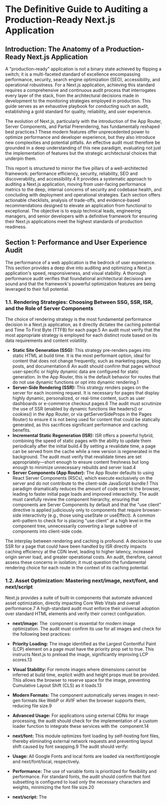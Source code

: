 # **The Definitive Guide to Auditing a Production-Ready Next.js Application**

## **Introduction: The Anatomy of a Production-Ready Next.js Application**

A "production-ready" application is not a binary state achieved by flipping a switch; it is a multi-faceted standard of excellence encompassing performance, security, search engine optimization (SEO), accessibility, and operational robustness. For a Next.js application, achieving this standard requires a comprehensive and continuous audit process that interrogates every layer of the stack, from the architectural decisions made in development to the monitoring strategies employed in production. This guide serves as an exhaustive playbook for conducting such an audit, establishing a gold standard for quality, reliability, and user experience.

The evolution of Next.js, particularly with the introduction of the App Router, Server Components, and Partial Prerendering, has fundamentally reshaped best practices.1 These modern features offer unprecedented power to optimize performance and developer experience, but they also introduce new complexities and potential pitfalls. An effective audit must therefore be grounded in a deep understanding of this new paradigm, evaluating not just the implementation of features but the strategic architectural choices that underpin them.

This report is structured to mirror the five pillars of a well-architected framework: performance efficiency, security, reliability, SEO and discoverability, and accessibility.4 It provides a systematic approach to auditing a Next.js application, moving from user-facing performance metrics to the deep, internal concerns of security and codebase health, and concluding with deployment and operational strategies. Each section offers actionable checklists, analysis of trade-offs, and evidence-based recommendations designed to elevate an application from functional to exceptional. The objective is to equip technical leads, engineering managers, and senior developers with a definitive framework for ensuring their Next.js applications meet the highest standards of production readiness.

## **Section 1: Performance and User Experience Audit**

The performance of a web application is the bedrock of user experience. This section provides a deep dive into auditing and optimizing a Next.js application's speed, responsiveness, and visual stability. A thorough performance audit verifies that foundational architectural decisions are sound and that the framework's powerful optimization features are being leveraged to their full potential.

### **1.1. Rendering Strategies: Choosing Between SSG, SSR, ISR, and the Role of Server Components**

The choice of rendering strategy is the most fundamental performance decision in a Next.js application, as it directly dictates the caching potential and Time To First Byte (TTFB) for each page.5 An audit must verify that the most appropriate strategy is employed for each distinct route based on its data requirements and content volatility.

- **Static Site Generation (SSG):** This strategy pre-renders pages into static HTML at build time. It is the most performant option, ideal for content that does not change frequently, such as marketing pages, blog posts, and documentation.6 An audit should confirm that pages without user-specific or highly dynamic data are configured for static generation. In the App Router, this is the default behavior for routes that do not use dynamic functions or opt into dynamic rendering.1
- **Server-Side Rendering (SSR):** This strategy renders pages on the server for each incoming request. It is necessary for pages that display highly dynamic, personalized, or real-time content, such as user dashboards or e-commerce checkout pages.6 The audit must scrutinize the use of SSR (enabled by dynamic functions like headers() or cookies() in the App Router, or via getServerSideProps in the Pages Router) to ensure it is not being used for content that could be statically generated, as this sacrifices significant performance and caching benefits.
- **Incremental Static Regeneration (ISR):** ISR offers a powerful hybrid, combining the speed of static pages with the ability to update them periodically after the initial build.4 By setting a revalidate time, a page can be served from the cache while a new version is regenerated in the background. The audit must verify that revalidate times are set appropriately—short enough to ensure content freshness but long enough to minimize unnecessary rebuilds and server load.4
- **Server Components (App Router):** The App Router defaults to using React Server Components (RSCs), which execute exclusively on the server and do not contribute to the client-side JavaScript bundle.1 This paradigm dramatically reduces the amount of code sent to the browser, leading to faster initial page loads and improved interactivity. The audit must carefully review the component hierarchy, ensuring that components are Server Components by default and that the "use client" directive is applied judiciously only to components that require browser-side interactivity (e.g., those using useState or useEffect). A common anti-pattern to check for is placing "use client" at a high level in the component tree, unnecessarily converting a large subtree of components into client-side code.

The interplay between rendering and caching is profound. A decision to use SSR for a page that could have been handled by ISR directly impacts caching efficiency at the CDN level, leading to higher latency, increased origin server load, and greater operational costs. An audit, therefore, cannot assess these concerns in isolation; it must question the fundamental rendering choice for each route in the context of its caching potential.

### **1.2. Asset Optimization: Mastering next/image, next/font, and next/script**

Next.js provides a suite of built-in components that automate advanced asset optimization, directly impacting Core Web Vitals and overall performance.7 A high-standard audit must enforce their universal adoption over standard HTML elements and verify their correct configuration.

- **next/image:** The <Image> component is essential for modern image optimization. The audit must confirm its use for all images and check for the following best practices:

- **Priority Loading:** The image identified as the Largest Contentful Paint (LCP) element on a page must have the priority prop set to true. This instructs Next.js to preload the image, significantly improving LCP scores.13
- **Visual Stability:** For remote images where dimensions cannot be inferred at build time, explicit width and height props must be provided. This allows the browser to reserve space for the image, preventing Cumulative Layout Shift (CLS) as it loads.13
- **Modern Formats:** The component automatically serves images in next-gen formats like WebP or AVIF when the browser supports them, reducing file size.9
- **Advanced Usage:** For applications using external CDNs for image processing, the audit should check for the implementation of a custom loader function to integrate these services with the <Image> component.14

- **next/font:** This module optimizes font loading by self-hosting font files, thereby eliminating external network requests and preventing layout shift caused by font swapping.9 The audit should verify:

- **Usage:** All Google Fonts and local fonts are loaded via next/font/google and next/font/local, respectively.
- **Performance:** The use of variable fonts is prioritized for flexibility and performance. For standard fonts, the audit should confirm that font subsetting is configured to load only the necessary characters and weights, minimizing the font file size.20

- **next/script:** The <Script> component provides granular control over the loading of third-party scripts. The audit must ensure its use for any external scripts, such as analytics, chatbots, or tracking pixels, and verify the strategy prop is set correctly 10:

- strategy="lazyOnload": For non-critical scripts that can be loaded after the page is fully interactive.
- strategy="afterInteractive": The default, for scripts that can load after the page hydrates.
- strategy="beforeInteractive": For critical scripts that must be loaded before the page becomes interactive.

While these components offer "optimization by default," their true power lies in deliberate configuration. An audit that merely confirms the presence of <Image> but fails to validate the priority prop on a hero image is incomplete. Achieving the highest standard means leveraging these tools to their full potential.

### **1.3. Bundle Size Analysis and Code Splitting**

Excessively large JavaScript bundles are a primary cause of slow initial page loads and poor interactivity.22 A rigorous audit must include a thorough analysis of bundle composition and enforce aggressive code-splitting strategies.

- **Automatic Code Splitting:** Next.js provides automatic code splitting on a per-route basis, meaning that navigating to a page only loads the JavaScript necessary for that specific page.2
- **Dynamic Imports with next/dynamic:** The audit must identify components or libraries that are large and not required for the initial paint (e.g., complex charting libraries, video players, or modals) and mandate their conversion to dynamic imports. Using next/dynamic creates a separate JavaScript chunk for the component, which is only loaded when it is rendered.9
- **Bundle Analysis Tools:** The audit process must formalize the use of @next/bundle-analyzer. This tool generates a visual treemap of the JavaScript bundles, making it easy to identify which modules are contributing the most to their size.22 The audit should include a step to review this report before major releases to catch "bundle bloat" early and identify opportunities to replace large dependencies with smaller alternatives.11

### **1.4. Advanced Caching Patterns**

A sophisticated, multi-layered caching strategy is critical for delivering a high-performance application at scale while optimizing operational costs.27

- **Data Caching:** In the App Router, fetch requests are automatically cached by default. The audit must verify that data fetching logic is correctly configured to leverage this cache. For mutable data, it should confirm the use of on-demand revalidation strategies like revalidateTag or time-based revalidation to ensure data freshness without sacrificing cache benefits.1
- **Static Assets:** Files placed in the /public directory are served with long-term Cache-Control headers, allowing them to be cached indefinitely by browsers and CDNs. The audit should confirm that all static assets like logos, icons, and self-hosted media are located here.1
- **CDN and Edge Caching:** Platforms like Vercel provide a global Content Delivery Network (CDN) that automatically caches static assets, SSG pages, and ISR pages at the edge, close to the user. The audit should review the Cache-Control headers being set for different types of responses to ensure they are optimized for edge caching.4

### **1.5. Auditing Core Web Vitals (CWV)**

Core Web Vitals—Largest Contentful Paint (LCP), First Input Delay (FID) or Interaction to Next Paint (INP), and Cumulative Layout Shift (CLS)—are key metrics for measuring user experience and are a direct Google ranking factor.15 The audit must include a formal process for measuring, monitoring, and improving these metrics.

- **Measurement Tools:** The audit protocol should mandate a two-pronged approach to measurement:

- **Lab Data:** Use Google Lighthouse in an incognito browser window against a production build (next build and next start) for controlled, reproducible performance analysis.2
- **Field Data (Real User Monitoring - RUM):** Use Vercel Speed Insights or Google's Chrome User Experience Report (CrUX) to understand how real users are experiencing the site across different devices and network conditions.4

- **Actionable Improvements:** The audit should connect poor CWV scores directly to the technical areas discussed in this section.

- **Poor LCP:** Investigate image optimization (missing priority prop), font loading strategies, and slow server response times (TTFB) from SSR.
- **High CLS:** Audit for images without width and height, font loading without next/font, or dynamically injected content that shifts the layout.
- **Poor FID/INP:** Analyze JavaScript bundle size, defer non-critical third-party scripts, and investigate long-running tasks on the main thread.

## **Section 2: Comprehensive Security Hardening**

A production-ready application must be resilient against a wide array of threats. This section details a multi-layered security audit based on OWASP principles, tailored to the specific architecture and potential attack vectors of a modern Next.js application.

### **2.1. Supply Chain Security: Secure Dependency Management**

The vast majority of a modern JavaScript application's code comes from third-party packages, making supply chain security a critical first line of defense.32 An audit must ensure that a robust process is in place to manage and mitigate risks from these dependencies.

- **Vulnerability Scanning:** The CI/CD pipeline must include a mandatory step to scan for known vulnerabilities. Tools like npm audit, Snyk, or Dependabot alerts should be configured to run on every commit or pull request.33 The audit should verify that these tools are not only installed but are configured to fail the build if critical vulnerabilities are detected.
- **Dependency Pinning:** Enforce the use of lockfiles (package-lock.json, yarn.lock, or pnpm-lock.yaml). These files must be committed to version control to ensure that every installation receives the exact same version of every dependency, preventing unexpected updates and ensuring reproducible, secure builds.4
- **Automated Updates:** Configure a service like Dependabot or Snyk to automatically create pull requests for security updates. This practice ensures that patches for newly discovered vulnerabilities are applied swiftly, reducing the window of exposure.33

### **2.2. Authentication and Authorization: Best Practices for the App Router**

The architectural shift to Server Components and Server Actions in the App Router introduces new, more secure patterns for handling authentication and authorization.35 The audit must verify that these modern patterns are correctly implemented.

- **Session Management:** The audit must confirm that session tokens (e.g., JWTs) are stored in HttpOnly, Secure, and SameSite=Lax (or Strict) cookies. This is the most secure method as it prevents client-side JavaScript from accessing the token, providing a strong defense against XSS-based session hijacking.32 Storing sensitive tokens in localStorage is an anti-pattern and should be flagged as a critical vulnerability.37
- **Authorization at the Data Layer:** A core principle of the App Router is to perform authorization checks as close to the data source as possible. The audit must verify that data-fetching logic within Server Components, API Routes, or Server Actions re-validates the user's session and permissions before accessing or modifying data.3 Relying solely on client-side checks or middleware for authorization is a severe security flaw. Middleware should be used for early-exit checks (e.g., redirecting unauthenticated users from a dashboard route), not as the primary gatekeeper for data access.35
- **Authentication Libraries:** For complex applications, using established authentication libraries like Auth.js (formerly NextAuth.js), Clerk, or Kinde is highly recommended. These libraries handle complex flows like OAuth, magic links, and secure session management, reducing the risk of implementation errors.35

### **2.3. Securing API Routes and Server Actions**

API Routes and Server Actions are public-facing endpoints that represent a significant attack surface. They must be treated as untrusted boundaries and rigorously secured.32

- **Input Validation:** The audit must confirm that all input received from the client—including request bodies, URL parameters, and form data—is strictly validated on the server. The use of a schema-based validation library like Zod is the recommended best practice for ensuring data conforms to expected types, formats, and constraints before being processed.32
- **Rate Limiting:** To protect against brute-force attacks, credential stuffing, and denial-of-service, sensitive endpoints such as login, password reset, and resource-intensive API routes must be protected by rate limiting. The audit should verify its implementation, with stricter limits on authentication-related endpoints.4
- **Access Control:** Every Server Action and API Route must perform an authorization check to confirm that the authenticated user has the necessary permissions to perform the requested operation. Authentication (who the user is) does not imply authorization (what the user is allowed to do).3

### **2.4. Implementing Security Headers and a Strict Content Security Policy (CSP)**

HTTP security headers are a foundational defense layer, instructing the browser on how to behave securely when interacting with the application.4

- **Essential Headers:** The audit must verify the presence and correct configuration of the following headers, preferably set via Next.js Middleware for global application:

- Strict-Transport-Security (HSTS): Enforces HTTPS connections.
- X-Content-Type-Options: nosniff: Prevents MIME-sniffing attacks.
- X-Frame-Options: DENY or Content-Security-Policy: frame-ancestors 'none': Prevents clickjacking.
- Referrer-Policy: strict-origin-when-cross-origin: Limits the information sent in the Referer header.

- **Content Security Policy (CSP):** A properly configured CSP is one of the most effective defenses against Cross-Site Scripting (XSS). The audit must ensure a strict policy is in place. For dynamic applications, using a nonce-based CSP is the most secure approach, as it allows specific inline scripts to execute while blocking all others. This is best implemented via Next.js Middleware, which can generate a unique nonce for each request and apply it to the CSP header and Next.js's scripts.44

A critical point of analysis is the trade-off between a nonce-based CSP and performance. Because a nonce must be unique for every request, its use forces a page to be dynamically rendered, forfeiting the performance benefits of static generation (SSG) or ISR.46 The audit must evaluate this decision: is the security benefit of a nonce-based CSP on a given page worth the performance cost, or could a hash-based policy for a static page provide sufficient security? This highlights how security and performance decisions are often deeply intertwined.

### **2.5. Preventing Common Vulnerabilities: XSS, CSRF, and Data Exposure**

This subsection focuses on auditing for specific, high-impact vulnerabilities within the Next.js framework.

- **Cross-Site Scripting (XSS):** React's automatic escaping of JSX content provides a strong baseline defense against XSS.48 The audit's primary focus should be to identify any use of the dangerouslySetInnerHTML prop. If its use is unavoidable (e.g., for rendering user-generated rich text), the audit must confirm that the HTML content is sanitized on the server using a library like DOMPurify before being rendered.37
- **Cross-Site Request Forgery (CSRF):** Next.js Server Actions have built-in, non-deterministic, encrypted IDs that provide robust protection against CSRF attacks.3 However, traditional API Routes do not have this protection. The audit must verify that any state-changing POST, PUT, or DELETE requests to API Routes are protected using an anti-CSRF token mechanism or, at a minimum, rely on SameSite cookie attributes.38
- **Sensitive Data Exposure:** The boundary between Server Components and Client Components is a critical security frontier. The most insidious vulnerability in a modern Next.js application is the unintentional leakage of sensitive data (e.g., API keys, database connection strings, private user data) from a Server Component to a Client Component via props.51 An audit must prioritize a thorough review of all data passed to components marked with "use client". The use of the server-only package should be encouraged to create a hard, build-time boundary, preventing server-side modules from being accidentally imported into client code.51 This focus on the server-client boundary is a new and essential audit point that traditional security checklists would miss.

## **Section 3: Technical SEO and Indexability Audit**

Technical Search Engine Optimization (SEO) ensures that search engines can efficiently crawl, index, and understand the application's content. This audit section focuses on verifying the correct implementation of Next.js features designed to maximize search visibility and ranking potential.

### **3.1. Mastering the Metadata API for Dynamic and Static SEO**

Accurate and compelling metadata, such as page titles and descriptions, is fundamental for attracting clicks from search engine results pages (SERPs).52 The Next.js Metadata API offers a powerful, file-based system for managing this hierarchically.53

- **Static and Template Metadata:** The audit must verify that a root layout.tsx (or .js) file exports a metadata object. This object should define site-wide defaults, such as a title.template (e.g., %s | My Awesome Site) to ensure consistent branding across all pages, and a default description.53
- **Dynamic Metadata:** For pages with dynamic content, such as product details or blog posts, the audit must confirm the use of the generateMetadata function. This async function allows for fetching data specific to the route (e.g., a product's name and description) and dynamically generating tailored metadata for that page. This is critical for ensuring that every indexable page has unique and relevant metadata.55
- **File-based Metadata for Social Sharing:** The audit should check for the presence of special metadata files within route segments. This includes opengraph-image.jpg and twitter-image.jpg to control how links are previewed on social media platforms, and favicon.ico for browser and search engine branding.11

### **3.2. Implementing Structured Data with JSON-LD for Rich Snippets**

Structured data, typically implemented using the JSON-LD format and Schema.org vocabulary, provides explicit context about a page's content to search engines. This can lead to the display of "rich snippets" in search results, such as star ratings, prices, and FAQs, which can significantly increase click-through rates.52

- **Implementation Strategy:** The recommended method is to generate a JSON-LD object within a Server Component and render it inside a <script type="application/ld+json"> tag.62 The audit should verify that this script is included on relevant pages (e.g., product pages, articles, events). While official documentation suggests this can be placed anywhere, placing it in the body is a common practice to avoid hydration issues.60
- **Validation:** It is imperative that all structured data is validated. The audit process must include a mandatory step to test pages with tools like the Google Rich Results Test or the Schema.org Validator. Invalid structured data is ignored by search engines and provides no benefit.60
- **Common Pitfalls:** A frequent issue with this implementation in React frameworks is the duplication of the script tag during client-side hydration. The audit should look for this and, if present, recommend a solution such as a custom component that prevents re-rendering on the client, ensuring only the server-rendered script tag remains.64

### **3.3. Scalable Sitemap and robots.txt Generation Strategies**

For large websites with thousands or millions of pages, manually creating and maintaining a sitemap.xml file is not feasible.65 The audit must ensure that an automated and scalable process for sitemap and robots.txt generation is in place.

- **Dynamic Sitemap Generation:** The App Router introduced a file-based convention for dynamic sitemaps. The audit should verify the presence of a sitemap.ts (or .js) file in the app directory. This file should export a default function that programmatically fetches all indexable URLs from a database or API and returns them in the required XML format.67
- **Handling Large Sitemaps:** Search engines impose a limit of 50,000 URLs per sitemap file. For sites exceeding this limit, the audit must confirm the use of a sitemap index. In Next.js, this is achieved by exporting a generateSitemaps function from sitemap.ts, which defines the segments for each individual sitemap (e.g., by ID range or category). The default export then generates the sitemap for a specific segment ID.67
- **robots.txt Generation:** Similarly, a robots.txt file can be generated dynamically by creating a robots.ts file in the app directory. The audit should check this file to ensure it correctly disallows crawling of sensitive or irrelevant paths and provides a link to the sitemap index file.11
- **Third-Party Automation:** For complex scenarios, especially in the Pages Router, using a library like next-sitemap is a highly effective practice. It can automate the generation of sitemaps, sitemap indexes, and robots.txt in a post-build step, handling various route types automatically.65

### **3.4. Internationalization (i18n) Routing and SEO Best Practices**

For applications targeting a global audience, proper internationalization (i18n) is critical not only for user experience but also for ensuring that search engines can discover and correctly rank each language version of a page.70

- **URL Structure:** The audit must verify that a clear i18n routing strategy is defined in next.config.js. The two primary approaches are sub-path routing (e.g., example.com/en/page, example.com/fr/page) and domain routing (e.g., example.com/page, example.fr/page). Sub-path routing is often simpler to manage.72
- **hreflang and Canonical Tags:** This is the most critical SEO aspect of i18n. For every localized page, the audit must confirm that the correct link tags are generated in the <head>:

- A self-referencing canonical tag pointing to the page's own URL.
- A set of <link rel="alternate" hreflang="..." /> tags, one for each language version of the page, including a generic x-default tag pointing to a language selector or the default language page.
- Failure to implement these correctly can lead to severe duplicate content penalties and poor indexing of localized content.70

- **Content Localization:** The audit should extend beyond just translated text. It must verify that all user-facing and search-engine-facing content is localized, including URL slugs, metadata (titles and descriptions), and image alt text.70
- **i18n Libraries:** Using a dedicated i18n library like next-intl is strongly recommended. These libraries often provide helpers for managing localized routing, translations, and can simplify the complex task of generating correct hreflang tags, reducing the risk of manual error.71

The implementation of these SEO features demonstrates that search engine optimization is not a superficial task but an integral part of the application's architecture. Decisions about data fetching, routing, and content structure have direct and significant impacts on a site's discoverability and ranking performance.

## **Section 4: Accessibility (A11y) Compliance Audit**

Accessibility (A11y) is the practice of designing and building web applications that are usable by everyone, including individuals with disabilities. A truly production-ready application is an inclusive one. This audit section outlines a process for ensuring compliance with established standards and best practices.

### **4.1. Conforming to WCAG 2.2 AA Standards**

The Web Content Accessibility Guidelines (WCAG) provide a shared global standard for web accessibility. Conformance to Level AA is the widely accepted benchmark for most public and private sector websites.75

- **The Four Principles of WCAG:** The audit should be framed around the four core principles of accessibility. The content must be:

1. **Perceivable:** Users must be able to perceive the information being presented (e.g., providing alt text for images).
2. **Operable:** UI components and navigation must be operable (e.g., everything is accessible via keyboard).
3. **Understandable:** Information and the operation of the user interface must be understandable (e.g., clear instructions and error messages).
4. **Robust:** Content must be robust enough that it can be interpreted reliably by a wide variety of user agents, including assistive technologies. 75

- **Key Audit Checklist Items:** The audit should include checks for common WCAG failures, such as ensuring sufficient color contrast between text and background, allowing text to be resized up to 200% without loss of content or functionality, providing clear and visible focus states for interactive elements, and ensuring forms have correctly associated labels.79

### **4.2. Implementing Semantic HTML and ARIA**

The foundation of an accessible web page is well-structured, semantic HTML. Using the correct element for the job provides a wealth of accessibility information to browsers and assistive technologies for free.81

- **Semantic Elements:** The audit must strictly enforce the use of semantic HTML. This includes using landmark elements like `<main>`, `<nav>`, `<header>`, and `<footer>` to define page regions, which allows screen reader users to navigate the page efficiently.82 It also means using `<button>` for actions and `<a>` for navigation, rather than styling generic `<div>` elements to look and act like them.82
- **Accessible Rich Internet Applications (ARIA):** ARIA attributes should be used to bridge gaps where semantic HTML is insufficient, particularly for complex, custom-built widgets. However, a core principle to audit against is "No ARIA is better than bad ARIA".87 ARIA should supplement, not replace, native HTML semantics. For example, if a `<div>` is used to create a custom dropdown menu, ARIA attributes like role="combobox", aria-expanded, and aria-controls are necessary to make it understandable to assistive technologies.81
- **Image Accessibility:** A critical and simple check is to ensure that every `<img>` and next/image component has a descriptive alt attribute. For purely decorative images, an empty alt="" attribute should be present to signal to screen readers that they can be ignored.81

### **4.3. A Practical Guide to Accessibility Testing**

A comprehensive accessibility audit cannot rely on a single method. It requires a combination of automated scanning, manual inspection, and real-world testing with assistive technologies.81

- **Automated Testing:** The development workflow must include automated accessibility testing. This can be achieved by integrating a tool like axe-core into the CI/CD pipeline. Libraries like @axe-core/react can run checks during development and log violations to the console, while integrations with testing frameworks like Cypress or Playwright (@axe-core/playwright) can run these checks as part of an automated test suite.81 Browser-based tools like Lighthouse and the Vercel Toolbar's accessibility audit also provide excellent automated scanning capabilities.76
- **Manual Keyboard Navigation:** The audit must include a complete walkthrough of the application using only the keyboard. Every interactive element—links, buttons, form inputs, custom widgets—must be reachable and operable using the Tab, Shift+Tab, Enter, and Space keys. The focus order must be logical and predictable.81
- **Assistive Technology Testing:** The final and most crucial step is to test the application with actual screen readers. The audit process should recommend testing with the most common screen readers on their respective platforms: NVDA on Windows, VoiceOver on macOS, and TalkBack on Android.85 This is the only way to truly understand the experience of users who rely on these tools and to catch issues that automated tools may miss, such as confusing link context or improper use of ARIA roles.

It is important to recognize that while Next.js provides a strong accessibility foundation—with features like focus management in the <Link> component and accessibility linting via eslint-plugin-jsx-a11y—these built-in features are not a substitute for a thorough audit.81 They provide a starting point, but full compliance and an inclusive user experience can only be achieved through deliberate design, correct implementation of semantic HTML, and a rigorous, multi-faceted testing strategy.

## **Section 5: Architecture and Codebase Maintainability**

The internal quality of an application's architecture and codebase is a leading indicator of its long-term viability. A scalable and maintainable project allows development teams to add features, fix bugs, and onboard new members efficiently. This section focuses on auditing the structural integrity and quality enforcement mechanisms of a large-scale Next.js application.

### **5.1. Architectural Patterns for Large-Scale Applications**

As a Next.js application grows in complexity, an organized and scalable project structure becomes paramount to prevent technical debt and maintain development velocity.6

- **Modular Folder Structure:** For large projects, a feature-based (or "domain-based") folder structure is highly recommended over a purely function-based one (e.g., a single top-level /components folder). In a feature-based approach, all files related to a specific feature—components, hooks, services, types—are colocated within a single directory (e.g., /src/features/authentication/). This improves modularity, reduces context switching for developers, and makes the codebase easier to navigate and scale.6
- **App Router Organization:** The Next.js App Router provides powerful conventions for organizing code. The audit should verify the effective use of:

- **Route Groups (...):** To organize routes into logical sections (e.g., (marketing), (app)) without affecting the URL structure. This is useful for applying different layouts to different parts of the application.98
- **Private Folders \_...:** To colocate non-routable files like components, hooks, or utility functions within a route segment, making it clear that these files are internal to that feature and not part of the public routing system.98

- **Separation of Concerns:** A fundamental principle of clean architecture is the separation of concerns. The audit must ensure a clear distinction between different layers of the application:

- **UI Components:** Should be primarily concerned with rendering UI and handling user interactions.
- **Business Logic:** Should be encapsulated in custom hooks or service functions, keeping components lean.
- **Data Fetching:** Should be isolated in dedicated service files or within Server Components, abstracting away the details of API calls from the UI.6

### **5.2. Enforcing Code Quality: Integrating ESLint, Prettier, and TypeScript**

Automated tools for code quality and consistency are non-negotiable for any serious project. They catch errors early, enforce a unified style, and improve the overall readability and maintainability of the codebase.6

- **TypeScript:** For large-scale applications, the use of TypeScript is essential. Its static type checking catches a wide range of errors at compile time, improves developer productivity through better autocompletion, and serves as a form of documentation for components and functions.6
- **ESLint:** Next.js comes with a powerful, integrated ESLint setup (eslint-config-next) that includes rules specific to React, hooks, accessibility, and Next.js itself.100 The audit must verify that this configuration is in use and has not been disabled.
- **Prettier:** Prettier is an opinionated code formatter that ensures a consistent code style across the entire project. This eliminates debates over formatting and makes code reviews more focused on logic rather than style.99
- **Linter and Formatter Integration:** A critical audit point is the correct integration of ESLint and Prettier. These tools can have conflicting rules. The audit must verify the use of eslint-config-prettier, a configuration that disables all of ESLint's stylistic rules, delegating formatting responsibilities entirely to Prettier. This ensures the two tools work in harmony rather than in conflict.99
- **Pre-Commit Hooks:** To ensure that no poorly formatted or lint-error-containing code enters the main branch, the audit must mandate the use of pre-commit hooks. Tools like Husky combined with lint-staged can be configured to automatically run ESLint and Prettier on staged files before a commit is allowed, enforcing quality at the source.99

### **5.3. State Management at Scale: A Comparative Analysis**

Choosing the right state management strategy is a crucial architectural decision that significantly impacts an application's complexity, performance, and developer experience.103 The audit should evaluate whether the chosen solution is appropriate for the application's scale and requirements.

- **React Context:** While built-in, the React Context API is generally only suitable for simple, low-frequency state updates in small to medium applications. It can lead to performance issues in large applications due to unnecessary re-renders of consuming components.104
- **Comparative Analysis of Libraries:** For large-scale applications, dedicated state management libraries are typically required. The audit should assess the chosen library against the project's needs, using the following comparison as a guide.

| **Feature**          | **Redux Toolkit**                                                                                      | **Zustand**                                                                                                                 | **Jotai**                                                                                                                                              |
| -------------------- | ------------------------------------------------------------------------------------------------------ | --------------------------------------------------------------------------------------------------------------------------- | ------------------------------------------------------------------------------------------------------------------------------------------------------ |
| **Core Concept**     | Centralized, immutable store with "slices"                                                             | Centralized, mutable-style store with hook-based selectors                                                                  | Atomic, bottom-up state composed of independent "atoms"                                                                                                |
| **Bundle Size**      | ~$14$ kB                                                                                               | ~$3$ kB                                                                                                                     | ~$4$ kB                                                                                                                                                |
| **Boilerplate**      | Moderate (reduced from classic Redux)                                                                  | Minimal                                                                                                                     | Minimal                                                                                                                                                |
| **Learning Curve**   | Moderate to high                                                                                       | Low                                                                                                                         | Low to moderate                                                                                                                                        |
| **Performance**      | Good, relies on memoized selectors for optimization                                                    | Excellent, re-renders are optimized by default                                                                              | Excellent, enables highly granular, atom-level re-renders                                                                                              |
| **SSR Support**      | Good, requires wrappers like next-redux-wrapper                                                        | Excellent, works out-of-the-box with SSR/SSG                                                                                | Good, requires Provider wrapping                                                                                                                       |
| **Primary Use Case** | Large, enterprise-grade apps with complex, predictable state logic and a need for extensive dev tools. | Medium to large apps needing a powerful global store without Redux's boilerplate. Often considered the modern "sweet spot." | Apps with many independent or interdependent pieces of state, where minimizing re-renders is the highest priority (e.g., complex forms, design tools). |

Data synthesized from.103

The audit should question the choice of state management: Is the complexity of Redux justified, or could Zustand provide the same power with less overhead? Is the application suffering from performance issues that Jotai's atomic model could solve? The right tool depends on the specific needs of the application and the team.

## **Section 6: Deployment, Operations, and Monitoring**

The final phase of ensuring production readiness involves deploying the application to a reliable infrastructure, establishing automated workflows, and implementing robust systems for monitoring, logging, and error handling. This section covers the audit of the application's operational posture.

### **6.1. Hosting Infrastructure Deep Dive: Vercel vs. Netlify vs. Self-Hosting on AWS**

The choice of hosting platform is a critical decision with long-term implications for performance, scalability, developer experience (DX), and cost.109 The audit should evaluate if the chosen platform aligns with the project's technical requirements and business goals.

- **Vercel:** As the creators of Next.js, Vercel offers the most seamless and highly optimized hosting experience. It provides zero-configuration deployments, a global edge network, automatic support for all Next.js features (SSR, ISR, Middleware), and an excellent developer experience with preview deployments.110 However, this convenience can come at a higher cost at scale, and it creates a degree of vendor lock-in.109
- **Netlify:** A strong competitor with a focus on the Jamstack architecture, Netlify offers a similar Git-based workflow, a generous free tier, and a rich ecosystem of features like Forms and Identity.113 While its support for Next.js has improved significantly, its performance for dynamic, server-rendered functionalities may not be as optimized as Vercel's.109
- **Self-Hosting (e.g., on AWS, Google Cloud, Azure):** This approach offers maximum control, flexibility, and potential for cost savings at a very large scale.109 However, it comes with a significant operational burden. The team becomes responsible for configuring and managing the entire infrastructure, including CI/CD pipelines, CDN, serverless functions, security, and auto-scaling. Tools like OpenNext and the Serverless Stack (SST) can help abstract away some of this complexity for AWS deployments, but a high level of DevOps expertise is still required.110

The hosting decision is a strategic trade-off between developer velocity and operational cost/control. Vercel and Netlify sell speed and convenience, while self-hosting sells control and long-term cost efficiency. The audit should frame its recommendation in these business terms, assessing whether the team's DevOps capabilities justify the complexity of self-hosting or if the "Vercel tax" is a worthwhile investment for faster iteration.

| **Feature**                 | **Vercel**                                                           | **Netlify**                                                               | **AWS (Self-Hosted via SST/OpenNext)**                                      |
| --------------------------- | -------------------------------------------------------------------- | ------------------------------------------------------------------------- | --------------------------------------------------------------------------- |
| **Best Use Case**           | Next.js applications, especially those leveraging dynamic rendering. | Static sites and composable applications; good for projects starting out. | Complex applications with strict compliance, cost, or control needs.        |
| **Developer Experience**    | Excellent; zero-config, Git-based, instant previews.                 | Excellent; Git-based, build plugins for customization.                    | High complexity; requires significant DevOps setup and management.          |
| **Next.js Feature Support** | First-class, native support for all features.                        | Good support, but can sometimes lag behind Vercel for newest features.    | Good, but relies on community tools like OpenNext to translate features.    |
| **Performance/CDN**         | High-performance global edge network, optimized for Next.js.         | High-performance global edge network, strong for static assets.           | Dependent on configuration (e.g., CloudFront); can be highly performant.    |
| **Scalability**             | Auto-scaling serverless infrastructure.                              | Auto-scaling serverless infrastructure.                                   | Infinitely scalable, but requires manual configuration of scaling rules.    |
| **Cost Model**              | Generous free tier, then Pro plan per user + usage-based billing.    | Very generous free tier, then usage-based billing. Can be cost-effective. | Pay-per-use for individual services; potentially cheapest at massive scale. |
| **Key Limitation**          | Can become expensive at scale; vendor lock-in.                       | SSR/dynamic performance may not match Vercel's.                           | High operational overhead and complexity; requires deep DevOps expertise.   |

Data synthesized from.109

### **6.2. CI/CD Best Practices with GitHub Actions and Jenkins**

A robust Continuous Integration and Continuous Deployment (CI/CD) pipeline is the engine of modern software development, automating the path from code commit to production deployment.116

- **Pipeline Stages:** The audit must verify that the CI/CD pipeline includes, at a minimum, the following automated stages:

1. **Lint & Format Check:** Run ESLint and Prettier to enforce code quality.
2. **Automated Testing:** Execute the full suite of unit, integration, and end-to-end tests.
3. **Build:** Run next build to create a production-optimized build of the application.
4. **Deploy:** Push the build artifacts to the hosting provider.

- **Build Caching:** A critical optimization for any CI provider is caching. The audit must confirm that the .next/cache directory is persisted between builds. Next.js uses this cache for incremental builds, and properly configuring it can dramatically reduce build times, especially in large projects.118 Example configurations should be provided for popular platforms like GitHub Actions and Jenkins.116
- **Implementation Examples:**

- **GitHub Actions:** The audit should recommend a workflow file (.github/workflows/main.yml) that uses actions/cache to cache both node_modules and .next/cache.
- **Jenkins:** For Jenkins, the audit should recommend using a Jenkinsfile (Pipeline as Code) to define the stages and leverage plugins for Node.js integration and build caching.116

### **6.3. Production-Grade Error Handling, Structured Logging, and Alerting**

In a production environment, proactive monitoring and rapid issue resolution are paramount. This requires a comprehensive system for error handling, logging, and alerting.9

- **Robust Error Handling:** The application must handle errors gracefully without crashing. The audit must verify:

- **Error Boundaries:** The use of the error.js file convention in the App Router to create error boundaries that isolate errors to specific parts of the UI and provide a fallback component with a recovery option (reset() function).121
- **Global Error Handling:** The implementation of a global-error.js file to act as a top-level catch-all for any uncaught exceptions, preventing a full application crash.121

- **Error Reporting and Monitoring:** Relying on server logs alone is insufficient. The audit must mandate integration with a dedicated error reporting service like Sentry, Datadog, or LogRocket. These platforms capture client-side and server-side errors in real-time with rich context, including stack traces, user session replays, and browser information, which is invaluable for debugging.9
- **Structured Logging:** All log output should be in a structured, machine-readable format like JSON. This allows logs to be easily parsed, indexed, and queried in a log management system. The audit should recommend a library like Pino for high-performance structured logging.9 Logs should include important context such as a request ID, user ID, and log level (e.g., info, warn, error).120
- **Centralized Log Management and Alerting:** Application logs should be forwarded to a centralized platform (e.g., Better Stack, Datadog, ELK Stack). On Vercel, this can be achieved using Log Drains.4 The audit should verify that this system is configured with automated alerts to notify the team of critical events, such as a spike in error rates or significant performance degradation.120

## **Conclusion: The Production-Readiness Master Checklist**

This guide has provided a comprehensive framework for auditing a Next.js application to ensure it meets the highest standards of production readiness. The process moves beyond simple checklists to a deep, architectural review of performance, security, SEO, accessibility, and operational practices. Achieving production excellence is not a final destination but a continuous process of refinement and adaptation.

To aid in this process, the following master checklist synthesizes the key audit points discussed throughout this report. It is designed to be a practical, actionable tool for development teams to integrate into their regular quality assurance and pre-deployment workflows.

**1. Performance and User Experience**

- [ ] **Rendering Strategy:** Verify each route uses the optimal rendering strategy (SSG, ISR, or SSR/Dynamic) based on its content volatility and data requirements.
- [ ] **Server Components:** Ensure "use client" is applied only to components that strictly require client-side interactivity.
- [ ] **Image Optimization:** Confirm all images use next/image. The LCP image on each page must have the priority prop. Remote images must have explicit width and height props.
- [ ] **Font Optimization:** Confirm all fonts are loaded via next/font with appropriate subsetting.
- [ ] **Script Optimization:** Confirm all third-party scripts use next/script with an appropriate loading strategy (e.g., lazyOnload).
- [ ] **Bundle Size:** Regularly analyze the application bundle with @next/bundle-analyzer and identify/replace large dependencies.
- [ ] **Code Splitting:** Use next/dynamic to lazy-load large components that are not visible on initial page load.
- [ ] **Caching:** Verify Cache-Control headers are optimized for static assets and ISR pages. Confirm data fetching uses Next.js caching and revalidation features correctly.
- [ ] **Core Web Vitals:** Regularly measure CWV with both lab tools (Lighthouse) and field data (Vercel Speed Insights/CrUX).

**2. Security Hardening**

- [ ] **Dependency Management:** CI pipeline includes a vulnerability scan (e.g., Snyk, npm audit). Lockfiles are committed to version control. Automated dependency updates (e.g., Dependabot) are enabled.
- [ ] **Authentication:** Session tokens are stored in HttpOnly, Secure, SameSite cookies.
- [ ] **Authorization:** Access control checks are performed at the data layer (in Server Actions/API Routes), not just in middleware.
- [ ] **API & Server Action Security:** All endpoints validate and sanitize user input (e.g., with Zod). Sensitive endpoints are rate-limited.
- [ ] **Security Headers:** A strict Content Security Policy (CSP) is implemented via middleware. HSTS, X-Content-Type-Options, and X-Frame-Options are correctly configured.
- [ ] **Vulnerability Prevention:** Audit for any use of dangerouslySetInnerHTML and ensure sanitization. Verify CSRF protection is in place for traditional API routes. Scrutinize props passed from Server to Client Components to prevent sensitive data leakage.

**3. Technical SEO and Indexability**

- [ ] **Metadata:** A root layout.js defines a default title template. Dynamic pages use generateMetadata to create unique titles and descriptions.
- [ ] **Structured Data:** Implement JSON-LD for relevant pages (products, articles) and validate it with Google's Rich Results Test.
- [ ] **Sitemaps:** An automated process generates sitemap.xml, using a sitemap index for sites with over 50,000 URLs.
- [ ] **robots.txt:** A robots.txt file is present, disallows crawling of non-public paths, and links to the sitemap.
- [ ] **Internationalization (i18n):** Each localized page includes a self-referencing canonical tag and hreflang tags for all other language variants.

**4. Accessibility (A11y) Compliance**

- [ ] **WCAG Compliance:** Audit against WCAG 2.2 Level AA criteria, focusing on color contrast, text resizing, and form labeling.
- [ ] **Semantic HTML:** Codebase uses semantic elements (<main>, <nav>, <button>) over generic <div>s.
- [ ] **ARIA Usage:** ARIA attributes are used correctly and sparingly to enhance, not replace, native HTML semantics. All images have descriptive alt text.
- [ ] **Keyboard Navigation:** The entire application is navigable and operable using only a keyboard. Focus states are clearly visible.
- [ ] **Automated Testing:** An accessibility testing tool like axe-core is integrated into the CI/CD pipeline.

**5. Architecture and Codebase Maintainability**

- [ ] **Project Structure:** The project follows a scalable, feature-based folder structure.
- [ ] **Code Quality:** ESLint and Prettier are configured to work together (eslint-config-prettier).
- [ ] **Pre-commit Hooks:** Husky and lint-staged are used to automatically lint and format code before every commit.
- [ ] **State Management:** The chosen state management solution (e.g., Zustand, Jotai, Redux Toolkit) is appropriate for the application's scale and complexity.

**6. Deployment, Operations, and Monitoring**

- [ ] **Hosting:** The selected hosting platform (Vercel, Netlify, Self-hosted) aligns with the team's budget, scalability needs, and DevOps capabilities.
- [ ] **CI/CD Pipeline:** The pipeline automates linting, testing, building, and deployment. The .next/cache directory is cached between builds.
- [ ] **Error Handling:** error.js and global-error.js files are implemented to handle runtime errors gracefully.
- [ ] **Error Reporting:** The application is integrated with an error monitoring service (e.g., Sentry).
- [ ] **Structured Logging:** All server-side logs are structured (JSON format) and include relevant context.

[ ] **Log Management:** Logs are centralized in a dedicated platform with alerting configured for critical errors and anomalies.
